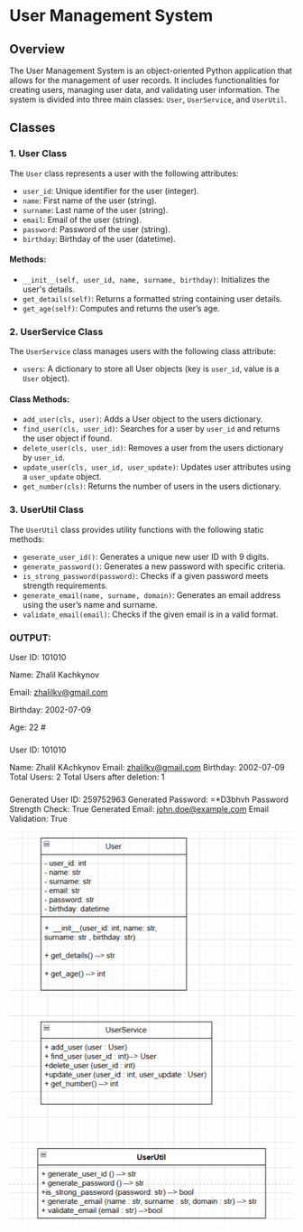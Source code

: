 # User Management System

## Overview

The User Management System is an object-oriented Python application that allows for the management of user records. It includes functionalities for creating users, managing user data, and validating user information. The system is divided into three main classes: `User`, `UserService`, and `UserUtil`.

## Classes

### 1. User Class

The `User` class represents a user with the following attributes:
- `user_id`: Unique identifier for the user (integer).
- `name`: First name of the user (string).
- `surname`: Last name of the user (string).
- `email`: Email of the user (string).
- `password`: Password of the user (string).
- `birthday`: Birthday of the user (datetime).

#### Methods:
- `__init__(self, user_id, name, surname, birthday)`: Initializes the user's details.
- `get_details(self)`: Returns a formatted string containing user details.
- `get_age(self)`: Computes and returns the user’s age.

### 2. UserService Class

The `UserService` class manages users with the following class attribute:
- `users`: A dictionary to store all User objects (key is `user_id`, value is a `User` object).

#### Class Methods:
- `add_user(cls, user)`: Adds a User object to the users dictionary.
- `find_user(cls, user_id)`: Searches for a user by `user_id` and returns the user object if found.
- `delete_user(cls, user_id)`: Removes a user from the users dictionary by `user_id`.
- `update_user(cls, user_id, user_update)`: Updates user attributes using a `user_update` object.
- `get_number(cls)`: Returns the number of users in the users dictionary.

### 3. UserUtil Class

The `UserUtil` class provides utility functions with the following static methods:
- `generate_user_id()`: Generates a unique new user ID with 9 digits.
- `generate_password()`: Generates a new password with specific criteria.
- `is_strong_password(password)`: Checks if a given password meets strength requirements.
- `generate_email(name, surname, domain)`: Generates an email address using the user’s name and surname.
- `validate_email(email)`: Checks if the given email is in a valid format.
 
### OUTPUT:
User ID: 101010

Name: Zhalil Kachkynov

Email: zhalilkv@gmail.com

Birthday: 2002-07-09

Age: 22 #
###
User ID: 101010

Name: Zhalil KAchkynov
Email: zhalilkv@gmail.com
Birthday: 2002-07-09
Total Users: 2
Total Users after deletion: 1
###
Generated User ID: 259752963
Generated Password: =*D3bhvh
Password Strength Check: True
Generated Email: john.doe@example.com
Email Validation: True

![img.png](img.png)
